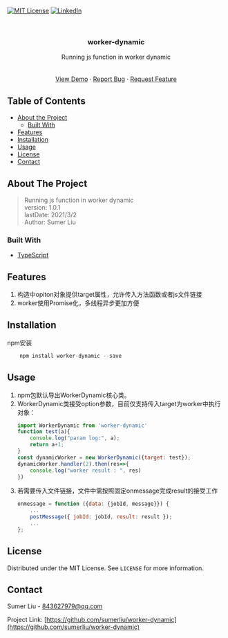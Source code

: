 [![MIT License][license-shield]][license-url]
[![LinkedIn][linkedin-shield]][linkedin-url]
<!-- PROJECT LOGO -->
<br />
<p align="center">
  <h3 align="center">worker-dynamic</h3>

  <p align="center">
    Running js function in worker dynamic
    <br />
    <br />
    <br />
    <a href="https://github.com/sumerliu/worker-dynamic/blob/main/example/">View Demo</a>
    ·
    <a href="https://github.com/sumerliu/worker-dynamic/issues">Report Bug</a>
    ·
    <a href="https://github.com/sumerliu/worker-dynamic/issues">Request Feature</a>
  </p>
</p>

## Table of Contents

* [About the Project](#about-the-project)
  * [Built With](#built-with)
* [Features](#Features)
* [Installation](#Installation)
* [Usage](#Usage)
* [License](#license)
* [Contact](#contact)

<!-- ABOUT THE PROJECT -->
## About The Project
> Running js function in worker dynamic<br>
> version:  1.0.1<br>
> lastDate: 2021/3/2<br>
> Author:  Sumer Liu<br>


### Built With
* [TypeScript](https://github.com/Microsoft/TypeScript)

## Features
1. 构造中opiton对象提供target属性，允许传入方法函数或者js文件链接
2. worker使用Promise化，多线程异步更加方便

## Installation
npm安装 
```js
    npm install worker-dynamic --save
```

## Usage
1. npm包默认导出WorkerDynamic核心类。
2. WorkerDynamic类接受option参数，目前仅支持传入target为worker中执行对象：
    ```js
    import WorkerDynamic from 'worker-dynamic'
    function test(a){
        console.log("param log:", a);
        return a+1;
    }
    const dynamicWorker = new WorkerDynamic({target: test});
    dynamicWorker.handler(2).then(res=>{
        console.log("worker result : ", res)
    })  
    ```
3. 若需要传入文件链接，文件中需按照固定onmessage完成result的接受工作
    ```js
    onmessage = function ({data: {jobId, message}}) {
        ...
        postMessage({ jobId: jobId, result: result });
        ...
    };
    ```

<!-- LICENSE -->
## License

Distributed under the MIT License. See `LICENSE` for more information.



<!-- CONTACT -->
## Contact

Sumer Liu - 843627979@qq.com

Project Link: [https://github.com/sumerliu/worker-dynamic](https://github.com/sumerliu/worker-dynamic)

[license-shield]: https://img.shields.io/github/license/sumerliu/worker-dynamic.svg?style=flat-square
[license-url]: https://github.com/sumerliu/worker-dynamic/blob/master/LICENSE.txt
[linkedin-shield]: https://img.shields.io/badge/-LinkedIn-black.svg?style=flat-square&logo=linkedin&colorB=555
[linkedin-url]: https://www.linkedin.com/in/%E5%A4%A9%E9%AA%84-%E5%88%98-4038528a/